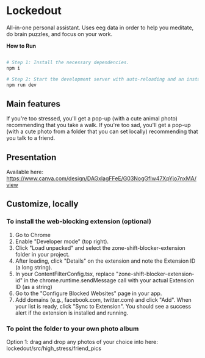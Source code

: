 # Lockedout
All-in-one personal assistant.
Uses eeg data in order to help you meditate, do brain puzzles, and focus on your work.

**How to Run**

```sh

# Step 1: Install the necessary dependencies.
npm i

# Step 2: Start the development server with auto-reloading and an instant preview.
npm run dev
```

## Main features
If you're too stressed, you'll get a pop-up (with a cute animal photo) recommending that you take a walk.
If you're too sad, you'll get a pop-up (with a cute photo from a folder that you can set locally) recommending that you talk to a friend.

## Presentation
Available here: https://www.canva.com/design/DAGxlagFFeE/G03NogGfIw47XpYjo7nxMA/view


## Customize, locally
### To install the web-blocking extension (optional)
1. Go to Chrome
2. Enable "Developer mode" (top right).
3. Click "Load unpacked" and select the zone-shift-blocker-extension folder in your project.
4. After loading, click "Details" on the extension and note the Extension ID (a long string).
5. In your ContentFilterConfig.tsx, replace "zone-shift-blocker-extension-id" in the chrome.runtime.sendMessage call with your actual Extension ID (as a string)
6. Go to the "Configure Blocked Websites" page in your app.
7. Add domains (e.g., facebook.com, twitter.com) and click "Add".
When your list is ready, click "Sync to Extension".
You should see a success alert if the extension is installed and running.

### To point the folder to your own photo album
Option 1: drag and drop any photos of your choice into here: lockedout/src/high_stress/friend_pics
